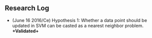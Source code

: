 
## Research Log

- (June 16 2016/Ce) Hypothesis 1: Whether a data point should be updated in SVM can be casted as a nearest neighbor problem. **+Validated+**
